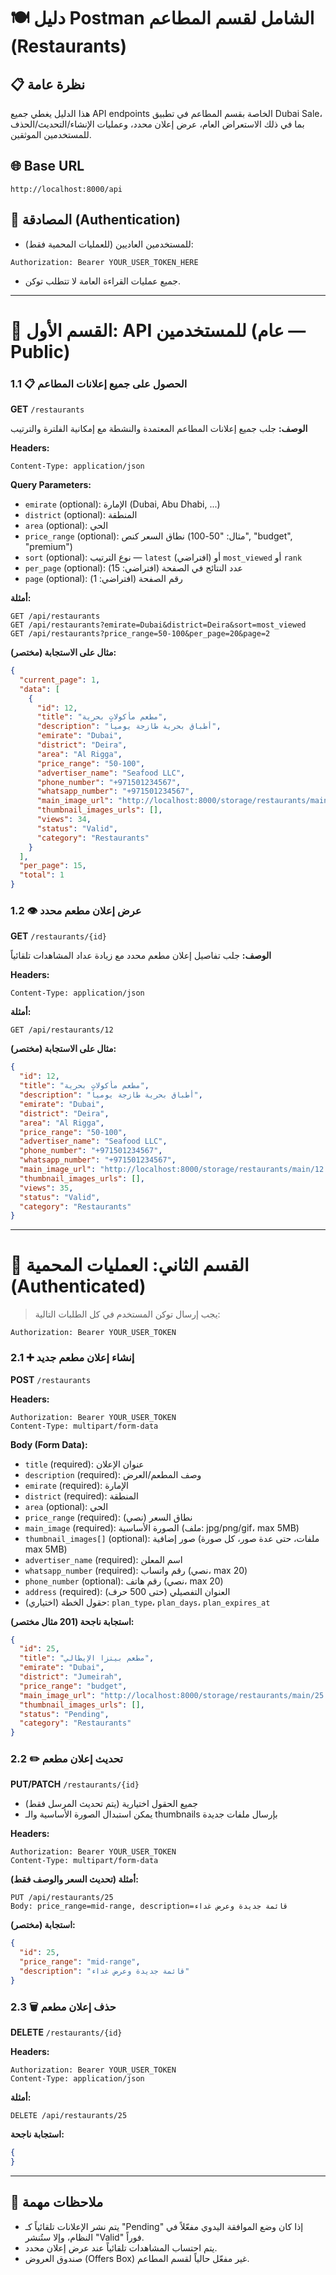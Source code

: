 # 🍽️ دليل Postman الشامل لقسم المطاعم (Restaurants)

## 📋 نظرة عامة
هذا الدليل يغطي جميع API endpoints الخاصة بقسم المطاعم في تطبيق Dubai Sale، بما في ذلك الاستعراض العام، عرض إعلان محدد، وعمليات الإنشاء/التحديث/الحذف للمستخدمين الموثقين.

## 🌐 Base URL
```
http://localhost:8000/api
```

## 🔐 المصادقة (Authentication)
- للمستخدمين العاديين (للعمليات المحمية فقط):
```
Authorization: Bearer YOUR_USER_TOKEN_HERE
```
- جميع عمليات القراءة العامة لا تتطلب توكن.

---
# 👥 القسم الأول: API للمستخدمين (عام — Public)

### 1.1 📋 الحصول على جميع إعلانات المطاعم
**GET** `/restaurants`

**الوصف:** جلب جميع إعلانات المطاعم المعتمدة والنشطة مع إمكانية الفلترة والترتيب

**Headers:**
```
Content-Type: application/json
```

**Query Parameters:**
- `emirate` (optional): الإمارة (Dubai, Abu Dhabi, ...)
- `district` (optional): المنطقة
- `area` (optional): الحي
- `price_range` (optional): نطاق السعر كنص (مثال: "50-100", "budget", "premium")
- `sort` (optional): نوع الترتيب — `latest` (افتراضي) أو `most_viewed` أو `rank`
- `per_page` (optional): عدد النتائج في الصفحة (افتراضي: 15)
- `page` (optional): رقم الصفحة (افتراضي: 1)

**أمثلة:**
```
GET /api/restaurants
GET /api/restaurants?emirate=Dubai&district=Deira&sort=most_viewed
GET /api/restaurants?price_range=50-100&per_page=20&page=2
```

**مثال على الاستجابة (مختصر):**
```json
{
  "current_page": 1,
  "data": [
    {
      "id": 12,
      "title": "مطعم مأكولات بحرية",
      "description": "أطباق بحرية طازجة يومياً",
      "emirate": "Dubai",
      "district": "Deira",
      "area": "Al Rigga",
      "price_range": "50-100",
      "advertiser_name": "Seafood LLC",
      "phone_number": "+971501234567",
      "whatsapp_number": "+971501234567",
      "main_image_url": "http://localhost:8000/storage/restaurants/main/12.jpg",
      "thumbnail_images_urls": [],
      "views": 34,
      "status": "Valid",
      "category": "Restaurants"
    }
  ],
  "per_page": 15,
  "total": 1
}
```

### 1.2 👁️ عرض إعلان مطعم محدد
**GET** `/restaurants/{id}`

**الوصف:** جلب تفاصيل إعلان مطعم محدد مع زيادة عداد المشاهدات تلقائياً

**Headers:**
```
Content-Type: application/json
```

**أمثلة:**
```
GET /api/restaurants/12
```

**مثال على الاستجابة (مختصر):**
```json
{
  "id": 12,
  "title": "مطعم مأكولات بحرية",
  "description": "أطباق بحرية طازجة يومياً",
  "emirate": "Dubai",
  "district": "Deira",
  "area": "Al Rigga",
  "price_range": "50-100",
  "advertiser_name": "Seafood LLC",
  "phone_number": "+971501234567",
  "whatsapp_number": "+971501234567",
  "main_image_url": "http://localhost:8000/storage/restaurants/main/12.jpg",
  "thumbnail_images_urls": [],
  "views": 35,
  "status": "Valid",
  "category": "Restaurants"
}
```

---
# 🔐 القسم الثاني: العمليات المحمية (Authenticated)

> يجب إرسال توكن المستخدم في كل الطلبات التالية:
```
Authorization: Bearer YOUR_USER_TOKEN
```

### 2.1 ➕ إنشاء إعلان مطعم جديد
**POST** `/restaurants`

**Headers:**
```
Authorization: Bearer YOUR_USER_TOKEN
Content-Type: multipart/form-data
```

**Body (Form Data):**
- `title` (required): عنوان الإعلان
- `description` (required): وصف المطعم/العرض
- `emirate` (required): الإمارة
- `district` (required): المنطقة
- `area` (optional): الحي
- `price_range` (required): نطاق السعر (نصي)
- `main_image` (required): الصورة الأساسية (ملف: jpg/png/gif، max 5MB)
- `thumbnail_images[]` (optional): صور إضافية (ملفات، حتى عدة صور، كل صورة max 5MB)
- `advertiser_name` (required): اسم المعلن
- `whatsapp_number` (required): رقم واتساب (نصي، max 20)
- `phone_number` (optional): رقم هاتف (نصي، max 20)
- `address` (required): العنوان التفصيلي (حتى 500 حرف)
- حقول الخطة (اختياري): `plan_type`، `plan_days`، `plan_expires_at`

**استجابة ناجحة (201 مثال مختصر):**
```json
{
  "id": 25,
  "title": "مطعم بيتزا الإيطالي",
  "emirate": "Dubai",
  "district": "Jumeirah",
  "price_range": "budget",
  "main_image_url": "http://localhost:8000/storage/restaurants/main/25.jpg",
  "thumbnail_images_urls": [],
  "status": "Pending",
  "category": "Restaurants"
}
```

### 2.2 ✏️ تحديث إعلان مطعم
**PUT/PATCH** `/restaurants/{id}`

- جميع الحقول اختيارية (يتم تحديث المرسل فقط)
- يمكن استبدال الصورة الأساسية والـ thumbnails بإرسال ملفات جديدة

**Headers:**
```
Authorization: Bearer YOUR_USER_TOKEN
Content-Type: multipart/form-data
```

**أمثلة (تحديث السعر والوصف فقط):**
```
PUT /api/restaurants/25
Body: price_range=mid-range, description=قائمة جديدة وعرض غداء
```

**استجابة (مختصر):**
```json
{
  "id": 25,
  "price_range": "mid-range",
  "description": "قائمة جديدة وعرض غداء"
}
```

### 2.3 🗑️ حذف إعلان مطعم
**DELETE** `/restaurants/{id}`

**Headers:**
```
Authorization: Bearer YOUR_USER_TOKEN
Content-Type: application/json
```

**أمثلة:**
```
DELETE /api/restaurants/25
```

**استجابة ناجحة:**
```json
{
}
```

---
## 📝 ملاحظات مهمة
- يتم نشر الإعلانات تلقائياً كـ "Pending" إذا كان وضع الموافقة اليدوي مفعّلاً في النظام، وإلا ستُنشر "Valid" فوراً.
- يتم احتساب المشاهدات تلقائياً عند عرض إعلان محدد.
- صندوق العروض (Offers Box) غير مفعّل حالياً لقسم المطاعم.